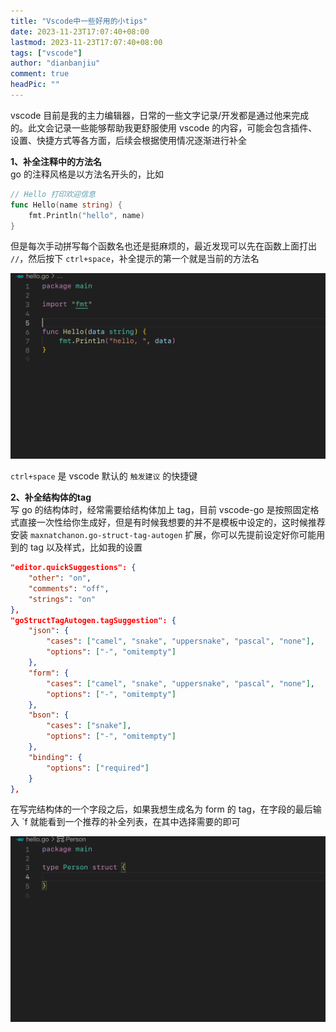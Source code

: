 ```yaml
---
title: "Vscode中一些好用的小tips"
date: 2023-11-23T17:07:40+08:00
lastmod: 2023-11-23T17:07:40+08:00
tags: ["vscode"]
author: "dianbanjiu"
comment: true
headPic: ""
---
```

vscode 目前是我的主力编辑器，日常的一些文字记录/开发都是通过他来完成的。此文会记录一些能够帮助我更舒服使用 vscode 的内容，可能会包含插件、设置、快捷方式等各方面，后续会根据使用情况逐渐进行补全

**1、补全注释中的方法名**  
go 的注释风格是以方法名开头的，比如  
```go
// Hello 打印欢迎信息
func Hello(name string) {
    fmt.Println("hello", name)
}
```
但是每次手动拼写每个函数名也还是挺麻烦的，最近发现可以先在函数上面打出 `//`，然后按下 `ctrl+space`，补全提示的第一个就是当前的方法名  

![vscode补全方法名](/img/vscode补全方法名.gif)  

`ctrl+space` 是 vscode 默认的 `触发建议` 的快捷键

**2、补全结构体的tag**  
写 go 的结构体时，经常需要给结构体加上 tag，目前 vscode-go 是按照固定格式直接一次性给你生成好，但是有时候我想要的并不是模板中设定的，这时候推荐安装 `maxnatchanon.go-struct-tag-autogen` 扩展，你可以先提前设定好你可能用到的 tag 以及样式，比如我的设置  
```json
"editor.quickSuggestions": {
    "other": "on",
    "comments": "off",
    "strings": "on"
},
"goStructTagAutogen.tagSuggestion": {
    "json": {
        "cases": ["camel", "snake", "uppersnake", "pascal", "none"],
        "options": ["-", "omitempty"]
    },
    "form": {
        "cases": ["camel", "snake", "uppersnake", "pascal", "none"],
        "options": ["-", "omitempty"]
    },
    "bson": {
        "cases": ["snake"],
        "options": ["-", "omitempty"]
    },
    "binding": {
        "options": ["required"]
    }
},
```
在写完结构体的一个字段之后，如果我想生成名为 form 的 tag，在字段的最后输入 `f 就能看到一个推荐的补全列表，在其中选择需要的即可

![vscode补全结构体tag](/img/vscode补全结构体tag.gif)
